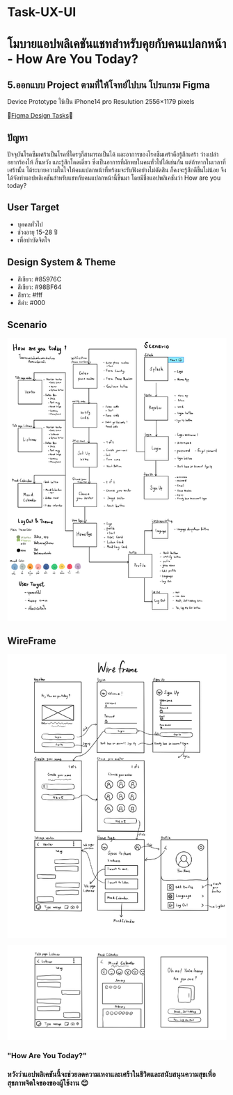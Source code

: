 # Task-UX-UI
# โมบายแอปพลิเคชันแชทสำหรับคุยกับคนแปลกหน้า - How Are You Today?

## 5.ออกแบบ Project ตามที่ให้โจทย์ไปบน โปรแกรม Figma 
Device Prototype ใช้เป็น iPhone14 pro Resulution 2556×1179 pixels

🌷[Figma Design Tasks](https://www.figma.com/file/CbDvNfVzBQM3sM80U27vkk/How-are-you-%3F?type=design&node-id=102%3A72&mode=design&t=AEFOr6ZbsKLsKlxw-1)🌷


## ปัญหา

  ปัจจุบันโรคซึมเศร้าเป็นโรคที่ใครๆก็สามารถเป็นได้ และอาการของโรคซึมเศร้าคือรู้สึกเศร้า ว่างเปล่า อยากร้องไห้ สิ้นหวัง และรู้สึกโดดเดี่ยว ซึ่งเป็นอาการที่มักพบในคนทั่วไปได้เช่นกัน แต่ถ้าหากในเวลาที่เศร้านั้น ได้ระบายความในใจให้คนแปลกหน้าที่พร้อมจะรับฟังอย่างไม่ตัดสิน ก็คงจะรู้สึกดีขึ้นไม่น้อย จึงได้จัดทำแอปพลิเคชันสำหรับแชทกับคนแปลกหน้านี้ขึ้นมา โดยมีชื่อแอปพลิเคชันว่า How are you today?

## User Target

- บุคคลทั่วไป
- ช่วงอายุ 15-28 ปี
- เพื่อบำบัดจิตใจ


## Design System & Theme

- สีเขียว: #85976C 
- สีเขียว: #98BF64 
- สีขาว: #fff
- สีดำ: #000

## Scenario

![Scenario](https://github.com/galllibx/Task-UX-UI/blob/main/Scenario.jpg)

## WireFrame

![Wireframe1](https://github.com/galllibx/Task-UX-UI/blob/main/Wireframe1.jpg)

![Wireframe2](https://github.com/galllibx/Task-UX-UI/blob/main/Wireframe2.jpg)

### "How Are You Today?" 
### หวังว่าแอปพลิเคชันนี้จะช่วยลดความเหงาและเศร้าในชีวิตและสนับสนุนความสุขเพื่อสุขภาพจิตใจของของผู้ใช้งาน 😊
